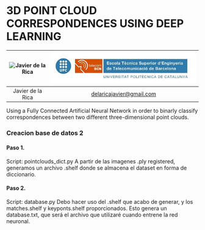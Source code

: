 # 3D POINT CLOUD CORRESPONDENCES USING DEEP LEARNING

| ![Javier de la Rica](/images/Javier.JPG) | ![Logo](/images/upc_etsetb.jpg) |
| :---: | :---: |
| Javier de la Rica | delaricajavier@gmail.com |

Using a Fully Connected Artificial Neural Network in order to binarly classify correspondences between two different three-dimensional point clouds.

 
 
### Creacion base de datos 2

#### Paso 1. 
Script: pointclouds_dict.py
A partir de las imagenes .ply registered, generamos un archivo .shelf donde se almacena el dataset en forma de diccionario.
#### Paso 2.
Script: database.py
Debo hacer uso del .shelf que acabo de generar, y los matches.shelf y keyponts.shelf proporcionados.
Esto genera un database.txt, que será el archivo que utilizaré cuando entrene la red neuronal.
